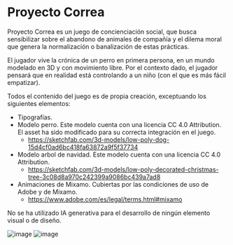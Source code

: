 # Proyecto Correa

Proyecto Correa es un juego de concienciación social, que busca sensibilizar sobre el abandono de animales de compañía y el dilema moral que genera la normalización o banalización de estas prácticas.

El jugador vive la crónica de un perro en primera persona, en un mundo modelado en 3D y con movimiento libre. Por el contexto dado, el jugador pensará que en realidad está controlando a un niño (con el que es más fácil empatizar).


Todos el contenido del juego es de propia creación, exceptuando los siguientes elementos:

- Tipografías.
- Modelo perro. Este modelo cuenta con una licencia CC 4.0 Attribution. El asset ha sido modificado para su correcta integración en el juego.
  - https://sketchfab.com/3d-models/low-poly-dog-15d4cf0ad6bc418fa63872a9f5f37734
- Modelo arbol de navidad. Este modelo cuenta con una licencia CC 4.0 Attribution.
  - https://sketchfab.com/3d-models/low-poly-decorated-christmas-tree-3c08d8a970c242399a9086bc439a7ad8
- Animaciones de Mixamo. Cubiertas por las condiciones de uso de Adobe y de Mixamo.
  - https://www.adobe.com/es/legal/terms.html#mixamo


No se ha utilizado IA generativa para el desarrollo de ningún elemento visual o de diseño.


![image](https://github.com/user-attachments/assets/0e03ad3b-1229-4acf-9c22-35d4be81268b)
![image](https://github.com/user-attachments/assets/128ba107-13e7-4198-b396-737c313e1c65)